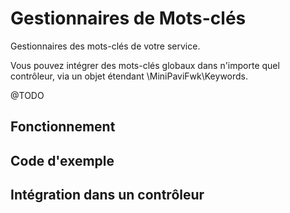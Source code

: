 # Gestionnaires de Mots-clés

Gestionnaires des mots-clés de votre service.

Vous pouvez intégrer des mots-clés globaux dans n'importe quel contrôleur, via un objet étendant \MiniPaviFwk\Keywords.

@TODO

## Fonctionnement

## Code d'exemple

## Intégration dans un contrôleur

